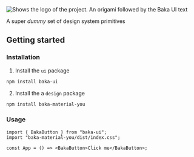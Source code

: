 <picture>
  <source media="(prefers-color-scheme: dark)" srcset="https://baka-ui.com/logo-dark.svg">
  <source media="(prefers-color-scheme: light)" srcset="https://baka-ui.com/logo-light.svg">
  <img alt="Shows the logo of the project. An origami followed by the Baka UI text" src="https://baka-ui.com/logo-light.svg">
</picture>

A super _dummy_ set of design system primitives

## Getting started

### Installation

1. Install the `ui` package

```bash
npm install baka-ui
```

2. Install the a `design` package

```bash
npm install baka-material-you
```

### Usage

```tsx
import { BakaButton } from "baka-ui";
import "baka-material-you/dist/index.css";

const App = () => <BakaButton>Click me</BakaButton>;
```
